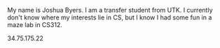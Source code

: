 My name is Joshua Byers. I am a transfer student from UTK. I currently don't know where my interests lie in CS, but I know I had some fun in a maze lab in CS312.

34.75.175.22
